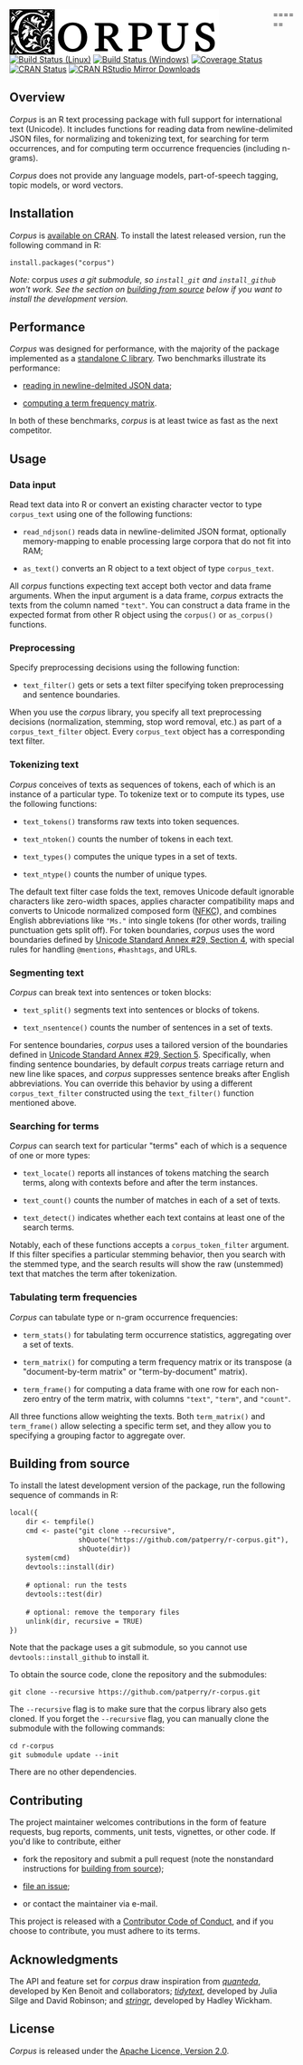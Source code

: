 <img alt="Corpus" src="man/figures/banner.png" style="margin-right:96px" align="left"/>
======

[![Build Status (Linux)][travis-badge]][travis]
[![Build Status (Windows)][appveyor-badge]][appveyor]
[![Coverage Status][codecov-badge]][codecov]
[![CRAN Status][cran-badge]][cran]
[![CRAN RStudio Mirror Downloads][cranlogs-badge]][cran]
<br />

Overview
--------

*Corpus* is an R text processing package with full support for international
text (Unicode). It includes functions for reading data from newline-delimited
JSON files, for normalizing and tokenizing text, for searching for term
occurrences, and for computing term occurrence frequencies (including
n-grams).

*Corpus* does not provide any language models, part-of-speech tagging,
topic models, or word vectors.


Installation
------------

*Corpus* is [available on CRAN][cran]. To install the latest released version,
run the following command in R:

    install.packages("corpus")

*Note:* corpus *uses a git submodule, so `install_git` and `install_github`
won't work.  See the section on [building from source][building] below if you
want to install the development version.*


Performance
-----------

*Corpus* was designed for performance, with the majority of the package
implemented as a [standalone  C library][corpus].  Two benchmarks illustrate
its performance:

  + [reading in newline-delmited JSON data][bench-ndjson];

  + [computing a term frequency matrix][bench-term-matrix].

In both of these benchmarks, *corpus* is at least twice as fast as the next
competitor.


Usage
-----

### Data input

Read text data into R or convert an existing character vector to type
`corpus_text` using one of the following functions:

 + `read_ndjson()` reads data in newline-delimited JSON format, optionally
   memory-mapping to enable processing large corpora that do not fit into
   RAM;

 + `as_text()` converts an R object to a text object of type `corpus_text`.

All *corpus* functions expecting text accept both vector and data frame
arguments. When the input argument is a data frame, *corpus* extracts the
texts from the column named `"text"`.  You can construct a data frame in
the expected format from other R object using the `corpus()` or
`as_corpus()` functions.


### Preprocessing

Specify preprocessing decisions using the following function:

 + `text_filter()` gets or sets a text filter specifying token
   preprocessing and sentence boundaries.

When you use the *corpus* library, you specify all text preprocessing
decisions (normalization, stemming, stop word removal, etc.) as part of
a `corpus_text_filter` object. Every `corpus_text` object has a
corresponding text filter.


### Tokenizing text

*Corpus* conceives of texts as sequences of tokens, each of which is an
instance of a particular type.  To tokenize text or to compute its types,
use the following functions: 

 + `text_tokens()` transforms raw texts into token sequences.

 + `text_ntoken()` counts the number of tokens in each text.

 + `text_types()` computes the unique types in a set of texts.

 + `text_ntype()` counts the number of unique types.

The default text filter case folds the text, removes Unicode default ignorable
characters like zero-width spaces, applies character compatibility maps and
converts to Unicode normalized composed form ([NFKC][nfkc]), and combines
English abbreviations like `"Ms."` into single tokens (for other words,
trailing punctuation gets split off). For token boundaries, *corpus* uses the
word boundaries defined by [Unicode Standard Annex #29, Section 4][wordbreak],
with special rules for handling `@mentions`, `#hashtags`, and URLs.


### Segmenting text

*Corpus* can break text into sentences or token blocks:

 + `text_split()` segments text into sentences or blocks of tokens.

 + `text_nsentence()` counts the number of sentences in a set of texts.

For sentence boundaries, *corpus* uses a tailored version of the boundaries
defined in [Unicode Standard Annex #29, Section 5][sentbreak]. Specifically,
when finding sentence boundaries, by default *corpus* treats carriage return
and new line like spaces, and *corpus* suppresses sentence breaks after
English abbreviations. You can override this behavior by using a different
`corpus_text_filter` constructed using the `text_filter()` function
mentioned above.


### Searching for terms

*Corpus* can search text for particular "terms" each of which is a sequence of
one or more types:

 + `text_locate()` reports all instances of tokens matching the search terms,
   along with contexts before and after the term instances.

 + `text_count()` counts the number of matches in each of a set of texts.

 + `text_detect()` indicates whether each text contains at least one of
   the search terms.

Notably, each of these functions accepts a `corpus_token_filter` argument.
If this filter specifies a particular stemming behavior, then you search with
the stemmed type, and the search results will show the raw (unstemmed) text
that matches the term after tokenization.


### Tabulating term frequencies

*Corpus* can tabulate type or n-gram occurrence frequencies:

 + `term_stats()` for tabulating term occurrence statistics, aggregating
   over a set of texts.

 + `term_matrix()` for computing a term frequency matrix or its transpose
   (a "document-by-term matrix" or "term-by-document" matrix).
 
 + `term_frame()` for computing a data frame with one row for each non-zero
   entry of the term matrix, with columns `"text"`, `"term"`, and
   `"count"`.

All three functions allow weighting the texts.  Both `term_matrix()` and
`term_frame()` allow selecting a specific term set, and they allow you
to specifying a grouping factor to aggregate over.


Building from source
--------------------

To install the latest development version of the package, run the following
sequence of commands in R:

    local({
        dir <- tempfile()
        cmd <- paste("git clone --recursive",
                     shQuote("https://github.com/patperry/r-corpus.git"),
                     shQuote(dir))
        system(cmd)
        devtools::install(dir)

        # optional: run the tests
        devtools::test(dir)

        # optional: remove the temporary files
        unlink(dir, recursive = TRUE)
    })

Note that the package uses a git submodule, so you cannot use
`devtools::install_github` to install it.


To obtain the source code, clone the repository and the submodules:

    git clone --recursive https://github.com/patperry/r-corpus.git

The `--recursive` flag is to make sure that the corpus library also gets
cloned. If you forget the `--recursive` flag, you can manually clone
the submodule with the following commands:

    cd r-corpus
    git submodule update --init

There are no other dependencies.


Contributing
------------

The project maintainer welcomes contributions in the form of feature requests,
bug reports, comments, unit tests, vignettes, or other code.  If you'd like to
contribute, either

 + fork the repository and submit a pull request (note the nonstandard
   instructions for [building from source][building]);

 + [file an issue][issues];

 + or contact the maintainer via e-mail.

This project is released with a [Contributor Code of Conduct][conduct],
and if you choose to contribute, you must adhere to its terms.


Acknowledgments
---------------

The API and feature set for *corpus* draw inspiration from
[*quanteda*][quanteda], developed by Ken Benoit and collaborators;
[*tidytext*][tidytext], developed by Julia Silge and David Robinson; and
[*stringr*][stringr], developed by Hadley Wickham.


License
-------

*Corpus* is released under the [Apache Licence, Version 2.0][apache].


[apache]: https://www.apache.org/licenses/LICENSE-2.0.html "Apache License, Version 2.0"
[appveyor]: https://ci.appveyor.com/project/patperry/r-corpus/branch/master "Continuous Integration (Windows)"
[appveyor-badge]: https://ci.appveyor.com/api/projects/status/github/patperry/r-corpus?branch=master&svg=true "Continuous Inegration (Windows)"
[bench-term-matrix]: https://github.com/patperry/bench-term-matrix#readme "Term Matrix Benchmark"
[bench-ndjson]: https://github.com/jeroen/ndjson-benchmark#readme "NDJSON Benchmark"
[building]: #building-from-source "Building from Source"
[casefold]: https://www.w3.org/International/wiki/Case_folding "Case Folding"
[cc]: https://en.wikipedia.org/wiki/C0_and_C1_control_codes "C0 and C1 Control Codes"
[codecov]: https://codecov.io/github/patperry/r-corpus?branch=master "Code Coverage"
[codecov-badge]: https://codecov.io/github/patperry/r-corpus/coverage.svg?branch=master "Code Coverage"
[conduct]: https://github.com/patperry/r-corpus/blob/master/CONDUCT.md "Contributor Code of Conduct"
[corpus]: https://github.com/patperry/corpus "Corpus C Library"
[cran]: https://cran.r-project.org/package=corpus "CRAN Page"
[cran-badge]: http://www.r-pkg.org/badges/version/corpus "CRAN Page"
[cranlogs-badge]: http://cranlogs.r-pkg.org/badges/corpus "CRAN Downloads"
[issues]: https://github.com/patperry/r-corpus/issues "Issues"
[ndjson]: http://ndjson.org/ "Newline-Delimited JSON"
[nfkc]: http://unicode.org/reports/tr15/ "Unicode Normalization Forms"
[quanteda]: http://quanteda.io/ "Quanteda"
[sentbreak]: http://unicode.org/reports/tr29/#Sentence_Boundaries "Unicode Text Segmentation, Sentence Boundaries"
[stringr]: http://stringr.tidyverse.org/ "Stringr"
[tidytext]: http://tidytextmining.com/
[travis]: https://travis-ci.org/patperry/r-corpus "Continuous Integration (Linux)"
[travis-badge]: https://api.travis-ci.org/patperry/r-corpus.svg?branch=master "Continuous Integration (Linux)"
[wordbreak]: http://unicode.org/reports/tr29/#Word_Boundaries "Unicode Text Segmentation, Word Boundaries"
